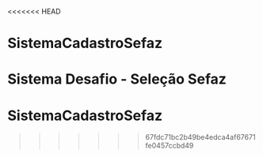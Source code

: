 <<<<<<< HEAD
# SistemaCadastroSefaz
Sistema Desafio - Seleção Sefaz
=======
# SistemaCadastroSefaz
>>>>>>> 67fdc71bc2b49be4edca4af67671fe0457ccbd49
